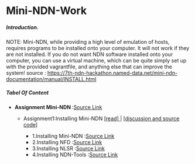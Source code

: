 # Mini-NDN-Work

##### Introduction.

NOTE: Mini-NDN, while providing a high level of emulation of hosts, requires programs to be installed onto your computer. It will not work if they are not installed. If you do not want NDN software installed onto your computer, you can use a virtual machine, which can be quite simply set up with the provided vagrantfile, and anything else that can improve the system! source : https://7th-ndn-hackathon.named-data.net/mini-ndn-documentation/manual/INSTALL.html

##### Tabel Of Content

- <b>Assignment Mini-NDN </b>:[Source Link](https://7th-ndn-hackathon.named-data.net/mini-ndn-documentation/manual/INSTALL.html)

   -  Assignment1:Installing Mini-NDN [[read] ](https://github.com/syaifulahdan/mininet/blob/master/Assignment-SDN/Assignment1.pdf) | [[discussion and source code]](https://github.com/syaifulahdan/mininet/tree/master/Assignment-SDN/Assignment-1)

      - 1.Installing Mini-NDN </b>:[Source Link](https://github.com/syaifulahdan/Mini-NDN-Work/blob/main/Assignment%201:Installing%20Mini-NDN/1.Installing%20Mini-NDN.md)
      - 2.Installing NFD </b>:[Source Link](https://github.com/syaifulahdan/Mini-NDN-Work/blob/main/Assignment%201:Installing%20Mini-NDN/2.Installing%20NFD.md)
      - 3.Installing NLSR  </b>:[Source Link](https://github.com/syaifulahdan/Mini-NDN-Work/blob/main/Assignment%201:Installing%20Mini-NDN/3.Installing%20NLSR.md)
      - 4.Installing NDN-Tools  </b>:[Source Link](https://github.com/syaifulahdan/Mini-NDN-Work/blob/main/Assignment%201:Installing%20Mini-NDN/4.Installing%20NDN-Tools.md)



  
